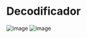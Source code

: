 # Decodificador
![image](https://github.com/taaaaavin/Decodificador/assets/121905549/0ed40e00-c804-42c6-aa9c-42bd185e9ea8)
![image](https://github.com/taaaaavin/Decodificador/assets/121905549/7a2a8bcd-ec7b-4721-99a1-7348975949d5)
